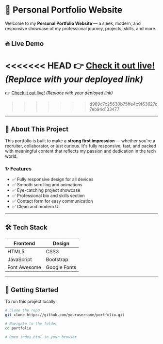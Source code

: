 # 🌟 Personal Portfolio Website

Welcome to my **Personal Portfolio Website** — a sleek, modern, and responsive showcase of my professional journey, projects, skills, and more.

## 🔥 Live Demo

<<<<<<< HEAD
👉 [Check it out live!](https://your-portfolio-link.com) *(Replace with your deployed link)*
=======
👉 [Check it out live!](https://ashish-portfolio-mu-mauve.vercel.app/) *(Replace with your deployed link)*
>>>>>>> d969c7c25630b75ffe4c9f63627c7eb94d133477

---

## 📌 About This Project

This portfolio is built to make a **strong first impression** — whether you're a recruiter, collaborator, or just curious. It's fully responsive, fast, and packed with meaningful content that reflects my passion and dedication in the tech world.

### ✨ Features

- ✅ Fully responsive design for all devices
- ✅ Smooth scrolling and animations
- ✅ Eye-catching project showcase
- ✅ Professional bio and skills section
- ✅ Contact form for easy communication
- ✅ Clean and modern UI

---

## 🛠️ Tech Stack

| Frontend | Design |
|----------|--------|
| HTML5    | CSS3   |
| JavaScript | Bootstrap |
| Font Awesome | Google Fonts |

---

## 🚀 Getting Started

To run this project locally:

```bash
# Clone the repo
git clone https://github.com/yourusername/portfolio.git

# Navigate to the folder
cd portfolio

# Open index.html in your browser
